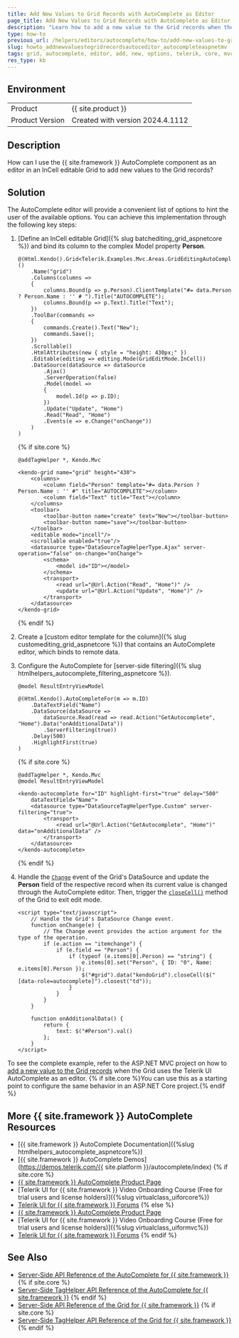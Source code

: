 ```yaml
---
title: Add New Values to Grid Records with AutoComplete as Editor
page_title: Add New Values to Grid Records with AutoComplete as Editor
description: "Learn how to add a new value to the Grid records when the {{ site.product }} AutoComplete is used as an editor in the Grid."
type: how-to
previous_url: /helpers/editors/autocomplete/how-to/add-new-values-to-grid-with-autocomplete-editor, /html-helpers/editors/autocomplete/how-to/add-new-values-to-grid-with-autocomplete-editor
slug: howto_addnewvaluestogridrecordsautoceditor_autocompleteaspnetmv
tags: grid, autocomplete, editor, add, new, options, telerik, core, mvc
res_type: kb
---
```


## Environment

<table>
 <tr>
  <td>Product</td>
  <td>{{ site.product }}</td>
 </tr>
 <tr>
  <td>Product Version</td>
  <td>Created with version 2024.4.1112</td>
 </tr>
</table>

## Description

How can I use the {{ site.framework }} AutoComplete component as an editor in an InCell editable Grid to add new values to the Grid records?

## Solution

The AutoComplete editor will provide a convenient list of options to hint the user of the available options. You can achieve this implementation through the following key steps:

1. [Define an InCell editable Grid]({% slug batchediting_grid_aspnetcore %}) and bind its column to the complex Model property **Person**.

    ```HtmlHelper
    @(Html.Kendo().Grid<Telerik.Examples.Mvc.Areas.GridEditingAutoCompleteNewItem.Models.GridViewModel>()
        .Name("grid")
        .Columns(columns =>
        {
            columns.Bound(p => p.Person).ClientTemplate("#= data.Person ? Person.Name : '' # ").Title("AUTOCOMPLETE");
            columns.Bound(p => p.Text).Title("Text");
        })
        .ToolBar(commands =>
        {
            commands.Create().Text("New");
            commands.Save();
        })
        .Scrollable()
        .HtmlAttributes(new { style = "height: 430px;" })
        .Editable(editing => editing.Mode(GridEditMode.InCell))
        .DataSource(dataSource => dataSource
            .Ajax()
            .ServerOperation(false)
            .Model(model =>
            {
                model.Id(p => p.ID);
            })
            .Update("Update", "Home")
            .Read("Read", "Home")
            .Events(e => e.Change("onChange"))
        )
    )
    ```
    {% if site.core %}
    ```TagHelper
    @addTagHelper *, Kendo.Mvc

    <kendo-grid name="grid" height="430">
        <columns>
            <column field="Person" template="#= data.Person ? Person.Name : '' #" title="AUTOCOMPLETE"></column>
            <column field="Text" title="Text"></column>
        </columns>
        <toolbar>
            <toolbar-button name="create" text="New"></toolbar-button>
            <toolbar-button name="save"></toolbar-button>
        </toolbar>
        <editable mode="incell"/>
        <scrollable enabled="true"/>
        <datasource type="DataSourceTagHelperType.Ajax" server-operation="false" on-change="onChange">
            <schema>
                <model id="ID"></model>
            </schema>
            <transport>
                <read url="@Url.Action("Read", "Home")" />
                <update url="@Url.Action("Update", "Home")" />
            </transport>
        </datasource>
    </kendo-grid>
    ```
    {% endif %}

1. Create a [custom editor template for the column]({% slug customediting_grid_aspnetcore %}) that contains an AutoComplete editor, which binds to remote data.
1. Configure the AutoComplete for [server-side filtering]({% slug htmlhelpers_autocomplete_filtering_aspnetcore %}).

    ```HtmlHelper
    @model ResultEntryViewModel

    @(Html.Kendo().AutoCompleteFor(m => m.ID)
        .DataTextField("Name")
        .DataSource(dataSource => 
            dataSource.Read(read => read.Action("GetAutocomplete", "Home").Data("onAdditionalData"))
            .ServerFiltering(true))
        .Delay(500)
        .HighlightFirst(true)
    )
    ```
    {% if site.core %}
    ```TagHelper
    @addTagHelper *, Kendo.Mvc
    @model ResultEntryViewModel

    <kendo-autocomplete for="ID" highlight-first="true" delay="500"
        dataTextField="Name">
        <datasource type="DataSourceTagHelperType.Custom" server-filtering="true">
            <transport>
                <read url="@Url.Action("GetAutocomplete", "Home")" data="onAdditionalData" />
            </transport>
        </datasource>
    </kendo-autocomplete>
    ```
    {% endif %}

1. Handle the [`Change`](/api/kendo.mvc.ui.fluent/datasourceeventbuilder#changesystemstring) event of the Grid's DataSource and update the **Person** field of the respective record when its current value is changed through the AutoComplete editor. Then, trigger the [`closeCell()`](https://docs.telerik.com/kendo-ui/api/javascript/ui/grid/methods/closecell) method of the Grid to exit edit mode.

    ```JS
    <script type="text/javascript">
        // Handle the Grid's DataSource Change event.
        function onChange(e) {
            // The Change event provides the action argument for the type of the operation.
            if (e.action == "itemchange") {
                if (e.field == "Person") {
                    if (typeof (e.items[0].Person) == "string") {
                        e.items[0].set("Person", { ID: "0", Name: e.items[0].Person });
                        $("#grid").data("kendoGrid").closeCell($("[data-role=autocomplete]").closest("td"));
                    }
                }
            }
        }

        function onAdditionalData() {
            return {
                text: $("#Person").val()
            };
        }
    </script>
    ```

To see the complete example, refer to the  ASP.NET MVC project on how to [add a new value to the Grid records](https://github.com/telerik/ui-for-aspnet-mvc-examples/tree/master/Telerik.Examples.Mvc/Telerik.Examples.Mvc/Areas/GridEditingAutoCompleteNewItem) when the Grid uses the Telerik UI AutoComplete as an editor. {% if site.core %}You can use this as a starting point to configure the same behavior in an ASP.NET Core project.{% endif %}

## More {{ site.framework }} AutoComplete Resources

* [{{ site.framework }} AutoComplete Documentation]({%slug htmlhelpers_autocomplete_aspnetcore%})
* [{{ site.framework }} AutoComplete Demos](https://demos.telerik.com/{{ site.platform }}/autocomplete/index)
{% if site.core %}
* [{{ site.framework }} AutoComplete Product Page](https://www.telerik.com/aspnet-core-ui/autocomplete)
* [Telerik UI for {{ site.framework }} Video Onboarding Course (Free for trial users and license holders)]({%slug virtualclass_uiforcore%})
* [Telerik UI for {{ site.framework }} Forums](https://www.telerik.com/forums/aspnet-core-ui)
{% else %}
* [{{ site.framework }} AutoComplete Product Page](https://www.telerik.com/aspnet-mvc/autocomplete)
* [Telerik UI for {{ site.framework }} Video Onboarding Course (Free for trial users and license holders)]({%slug virtualclass_uiformvc%})
* [Telerik UI for {{ site.framework }} Forums](https://www.telerik.com/forums/aspnet-mvc)
{% endif %}

## See Also

* [Server-Side API Reference of the AutoComplete for {{ site.framework }}](/api/autocomplete)
{% if site.core %}
* [Server-Side TagHelper API Reference of the AutoComplete for {{ site.framework }}](/api/taghelpers/autocomplete)
{% endif %}
* [Server-Side API Reference of the Grid for {{ site.framework }}](/api/grid)
{% if site.core %}
* [Server-Side TagHelper API Reference of the Grid for {{ site.framework }}](/api/taghelpers/grid)
{% endif %}

